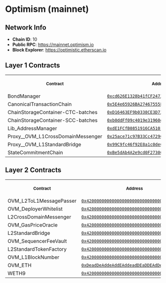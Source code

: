 # Optimism (mainnet)
## Network Info
- **Chain ID**: 10
- **Public RPC**: https://mainnet.optimism.io
- **Block Explorer**: https://optimistic.etherscan.io
## Layer 1 Contracts
<table>
<tr>
<th>
<img width="506px" height="0px" />
<p><small>Contract</small></p>
</th>
<th>
<img width="506px" height="0px" />
<p><small>Address</small></p>
</th>
</tr>
<tr>
<td>
BondManager
</td>
<td align="center">
<a href="https://etherscan.io/address/0xcd626E1328b41fCF24737F137BcD4CE0c32bc8d1">
<code>0xcd626E1328b41fCF24737F137BcD4CE0c32bc8d1</code>
</a>
</td>
</tr>
<tr>
<td>
CanonicalTransactionChain
</td>
<td align="center">
<a href="https://etherscan.io/address/0x5E4e65926BA27467555EB562121fac00D24E9dD2">
<code>0x5E4e65926BA27467555EB562121fac00D24E9dD2</code>
</a>
</td>
</tr>
<tr>
<td>
ChainStorageContainer-CTC-batches
</td>
<td align="center">
<a href="https://etherscan.io/address/0xD16463EF9b0338CE3D73309028ef1714D220c024">
<code>0xD16463EF9b0338CE3D73309028ef1714D220c024</code>
</a>
</td>
</tr>
<tr>
<td>
ChainStorageContainer-SCC-batches
</td>
<td align="center">
<a href="https://etherscan.io/address/0xb0ddFf09c4019e31960de11bD845E836078E8EbE">
<code>0xb0ddFf09c4019e31960de11bD845E836078E8EbE</code>
</a>
</td>
</tr>
<tr>
<td>
Lib_AddressManager
</td>
<td align="center">
<a href="https://etherscan.io/address/0xdE1FCfB0851916CA5101820A69b13a4E276bd81F">
<code>0xdE1FCfB0851916CA5101820A69b13a4E276bd81F</code>
</a>
</td>
</tr>
<tr>
<td>
Proxy__OVM_L1CrossDomainMessenger
</td>
<td align="center">
<a href="https://etherscan.io/address/0x25ace71c97B33Cc4729CF772ae268934F7ab5fA1">
<code>0x25ace71c97B33Cc4729CF772ae268934F7ab5fA1</code>
</a>
</td>
</tr>
<tr>
<td>
Proxy__OVM_L1StandardBridge
</td>
<td align="center">
<a href="https://etherscan.io/address/0x99C9fc46f92E8a1c0deC1b1747d010903E884bE1">
<code>0x99C9fc46f92E8a1c0deC1b1747d010903E884bE1</code>
</a>
</td>
</tr>
<tr>
<td>
StateCommitmentChain
</td>
<td align="center">
<a href="https://etherscan.io/address/0xBe5dAb4A2e9cd0F27300dB4aB94BeE3A233AEB19">
<code>0xBe5dAb4A2e9cd0F27300dB4aB94BeE3A233AEB19</code>
</a>
</td>
</tr>
</table>

## Layer 2 Contracts
<table>
<tr>
<th>
<img width="506px" height="0px" />
<p><small>Contract</small></p>
</th>
<th>
<img width="506px" height="0px" />
<p><small>Address</small></p>
</th>
</tr>
<tr>
<td>
OVM_L2ToL1MessagePasser
</td>
<td align="center">
<a href="https://optimistic.etherscan.io/address/0x4200000000000000000000000000000000000000">
<code>0x4200000000000000000000000000000000000000</code>
</a>
</td>
</tr>
<tr>
<td>
OVM_DeployerWhitelist
</td>
<td align="center">
<a href="https://optimistic.etherscan.io/address/0x4200000000000000000000000000000000000002">
<code>0x4200000000000000000000000000000000000002</code>
</a>
</td>
</tr>
<tr>
<td>
L2CrossDomainMessenger
</td>
<td align="center">
<a href="https://optimistic.etherscan.io/address/0x4200000000000000000000000000000000000007">
<code>0x4200000000000000000000000000000000000007</code>
</a>
</td>
</tr>
<tr>
<td>
OVM_GasPriceOracle
</td>
<td align="center">
<a href="https://optimistic.etherscan.io/address/0x420000000000000000000000000000000000000F">
<code>0x420000000000000000000000000000000000000F</code>
</a>
</td>
</tr>
<tr>
<td>
L2StandardBridge
</td>
<td align="center">
<a href="https://optimistic.etherscan.io/address/0x4200000000000000000000000000000000000010">
<code>0x4200000000000000000000000000000000000010</code>
</a>
</td>
</tr>
<tr>
<td>
OVM_SequencerFeeVault
</td>
<td align="center">
<a href="https://optimistic.etherscan.io/address/0x4200000000000000000000000000000000000011">
<code>0x4200000000000000000000000000000000000011</code>
</a>
</td>
</tr>
<tr>
<td>
L2StandardTokenFactory
</td>
<td align="center">
<a href="https://optimistic.etherscan.io/address/0x4200000000000000000000000000000000000012">
<code>0x4200000000000000000000000000000000000012</code>
</a>
</td>
</tr>
<tr>
<td>
OVM_L1BlockNumber
</td>
<td align="center">
<a href="https://optimistic.etherscan.io/address/0x4200000000000000000000000000000000000013">
<code>0x4200000000000000000000000000000000000013</code>
</a>
</td>
</tr>
<tr>
<td>
OVM_ETH
</td>
<td align="center">
<a href="https://optimistic.etherscan.io/address/0xDeadDeAddeAddEAddeadDEaDDEAdDeaDDeAD0000">
<code>0xDeadDeAddeAddEAddeadDEaDDEAdDeaDDeAD0000</code>
</a>
</td>
</tr>
<tr>
<td>
WETH9
</td>
<td align="center">
<a href="https://optimistic.etherscan.io/address/0x4200000000000000000000000000000000000006">
<code>0x4200000000000000000000000000000000000006</code>
</a>
</td>
</tr>
</table>

